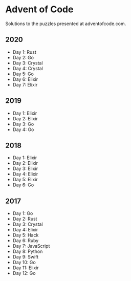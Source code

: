 # Advent of Code

Solutions to the puzzles presented at adventofcode.com.

## 2020
* Day 1: Rust
* Day 2: Go
* Day 3: Crystal
* Day 4: Crystal
* Day 5: Go
* Day 6: Elixir
* Day 7: Elixir

## 2019
* Day 1: Elixir
* Day 2: Elixir
* Day 3: Go
* Day 4: Go

## 2018
* Day 1: Elixir
* Day 2: Elixir
* Day 3: Elixir
* Day 4: Elixir
* Day 5: Elixir
* Day 6: Go

## 2017
* Day 1: Go
* Day 2: Rust
* Day 3: Crystal
* Day 4: Elixir
* Day 5: Hack
* Day 6: Ruby
* Day 7: JavaScript
* Day 8: Python
* Day 9: Swift
* Day 10: Go
* Day 11: Elixir
* Day 12: Go